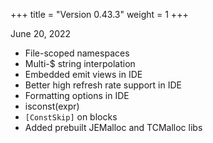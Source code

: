 +++
title = "Version 0.43.3"
weight = 1
+++

June 20, 2022

- File-scoped namespaces
- Multi-$ string interpolation
- Embedded emit views in IDE
- Better high refresh rate support in IDE
- Formatting options in IDE
- isconst(expr)
- `[ConstSkip]` on blocks
- Added prebuilt JEMalloc and TCMalloc libs

